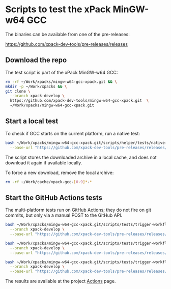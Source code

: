 # Scripts to test the xPack MinGW-w64 GCC

The binaries can be available from one of the pre-releases:

<https://github.com/xpack-dev-tools/pre-releases/releases>

## Download the repo

The test script is part of the xPack MinGW-w64 GCC:

```sh
rm -rf ~/Work/xpacks/mingw-w64-gcc-xpack.git && \
mkdir -p ~/Work/xpacks && \
git clone \
  --branch xpack-develop \
  https://github.com/xpack-dev-tools/mingw-w64-gcc-xpack.git  \
  ~/Work/xpacks/mingw-w64-gcc-xpack.git
```

## Start a local test

To check if GCC starts on the current platform, run a native test:

```sh
bash ~/Work/xpacks/mingw-w64-gcc-xpack.git/scripts/helper/tests/native-test.sh \
  --base-url "https://github.com/xpack-dev-tools/pre-releases/releases/download/test/"
```

The script stores the downloaded archive in a local cache, and
does not download it again if available locally.

To force a new download, remove the local archive:

```sh
rm -rf ~/Work/cache/xpack-gcc-[0-9]*-*
```

## Start the GitHub Actions tests

The multi-platform tests run on GitHub Actions; they do not fire on
git commits, but only via a manual POST to the GitHub API.

```sh
bash ~/Work/xpacks/mingw-w64-gcc-xpack.git/scripts/tests/trigger-workflow-test-native.sh \
  --branch xpack-develop \
  --base-url "https://github.com/xpack-dev-tools/pre-releases/releases/download/test/"

bash ~/Work/xpacks/mingw-w64-gcc-xpack.git/scripts/tests/trigger-workflow-test-docker-linux-intel.sh \
  --branch xpack-develop \
  --base-url "https://github.com/xpack-dev-tools/pre-releases/releases/download/test/"

bash ~/Work/xpacks/mingw-w64-gcc-xpack.git/scripts/tests/trigger-workflow-test-docker-linux-arm.sh \
  --branch xpack-develop \
  --base-url "https://github.com/xpack-dev-tools/pre-releases/releases/download/test/"

```

The results are available at the project
[Actions](https://github.com/xpack-dev-tools/mingw-w64-gcc-xpack/actions/) page.
